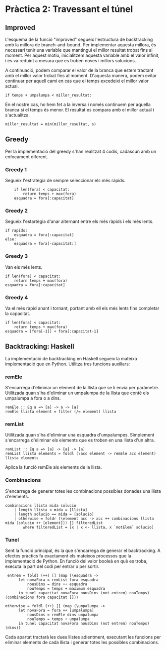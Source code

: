 # Pràctica 2: Travessant el túnel

## Improved
L'esquema de la funció "improved" segueix l'estructura de backtracking amb la millora de branch-and-bound. Per implementar aquesta millora, és necessari tenir una variable que mantingui el millor resultat trobat fins al moment. Per aquest motiu, inicialitzem aquesta variable amb el valor infinit, i es va reduint a mesura que es troben noves i millors solucions.

A continuació, podem comparar el valor de la branca que estem tractant amb el millor valor trobat fins al moment. D'aquesta manera, podem evitar continuar per aquell camí en cas que el temps excedeixi el millor valor actual.
```
if temps + umpalumpa < millor_resultat:
```
En el nostre cas, ho hem fet a la inversa i només continuem per aquella branca si el temps és menor. El resultat es compara amb el millor actual i s'actualitza.
```
millor_resultat = min(millor_resultat, s)
```
## Greedy
Per la implementació del greedy s'han realitzat 4 codis, cadascun amb un enfocament diferent.
### Greedy 1
Segueix l'estratègia de sempre seleccionar els més ràpids.
```
    if len(fora) < capacitat:
        return temps + max(fora)
    esquadra = fora[:capacitat]
```
### Greedy 2
Segueix l'estartègia d'anar alternant entre els més ràpids i els més lents.
```
if rapids:
    esquadra = fora[:capacitat]
else:
    esquadra = fora[-capacitat:]
```
### Greedy 3
Van els més lents.
```
if len(fora) < capacitat:
    return temps + max(fora)
esquadra = fora[:capacitat]
```
### Greedy 4
Va el més ràpid anant i tornant, portant amb ell els més lents fins completar la capacitat.
```
if len(fora) < capacitat:
    return temps + max(fora)
esquadra = [fora[-1]] + fora[:capacitat-1]
```

## Backtracking: Haskell
La implementació de backtracking en Haskell segueix la mateixa implementació que en Python. Utilitza tres funcions auxiliars:

### remEle
S'encarrega d'eliminar un element de la llista que se li envia per paràmetre. Utilitzada quan s'ha d'eliminar un umpalumpa de la llista que conté els umpalumpa a fora o a dins.
```
remEle :: Eq a => [a] -> a -> [a]
remEle llista element = filter (/= element) llista
```

### remList
Utilitzada quan s'ha d'eliminar una esquadra d'umpalumpes. Simplement s'encarrega d'eliminar els elements que es troben en una llista d'un altra.
```
remList :: Eq a => [a] -> [a] -> [a]
remList llista elements = foldl (\acc element -> remEle acc element) llista elements
```
Aplica la funció remEle als elements de la llista.

### Combinacions
S'encarrega de generar totes les combinacions possibles donades una llista d'elements.
```
combinacions llista mida solucio
    | length llista < mida = [llista]
    | length solucio == mida = [solucio]
    | otherwise = foldr (\element acc -> acc ++ combinacions llista mida (solucio ++ [element])) [] filteredList
        where filteredList = [x | x <- llista, x `notElem` solucio]
```

### Tunel
Sent la funció principal, és la que s'encarrega de generar el backtracking. A efectes pràctics fa exactament els mateixos processos que la implementació de Python. En funció del valor booleà en què  es troba, executa la part del codi per entrar o per sortir.
```
 entrem = foldl (++) [] (map (\esquadra ->
      let novaFora = remList fora esquadra
          nousDins = dins ++ esquadra
          nouTemps = temps + maximum esquadra
      in tunel capacitat novaFora nousDins (not entrem) nouTemps) (combinacions fora capacitat []))
```
```
otherwise = foldl (++) [] (map (\umpalumpa ->
      let novaFora = fora ++ [umpalumpa]
          nousDins = remEle dins umpalumpa
          nouTemps = temps + umpalumpa
      in tunel capacitat novaFora nousDins (not entrem) nouTemps) (dins))
```
Cada apartat tractarà les dues llistes adientment, executant les funcions per eliminar elements de cada llista i generar totes les possibles combinacions.
